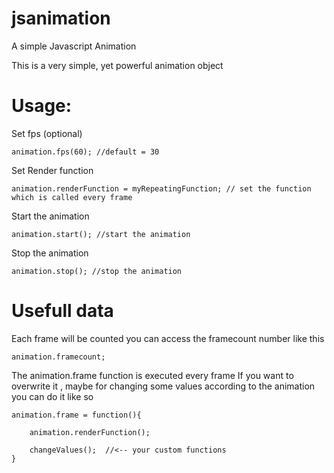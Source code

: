 # jsanimation
A simple Javascript Animation

This is a very simple, yet powerful animation object

# Usage:

Set fps (optional)
```
animation.fps(60); //default = 30 
```
Set Render function 
```
animation.renderFunction = myRepeatingFunction; // set the function which is called every frame
```
Start the animation

```
animation.start(); //start the animation
```

Stop the animation
```
animation.stop(); //stop the animation
```

# Usefull data 

Each frame will be counted you can access the framecount number like this
```
animation.framecount;
```
The animation.frame function is executed every frame
If you want to overwrite it , maybe for changing some values according to the animation you can do it like so 
```
animation.frame = function(){

    animation.renderFunction();

    changeValues();  //<-- your custom functions 
}
```

